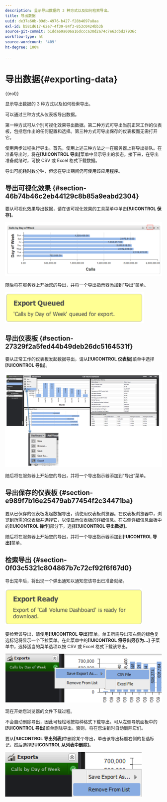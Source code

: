```yaml
---
description: 显示导出数据的 3 种方式以及如何检索导出。
title: 导出数据
uuid: de37a60b-09db-4976-b427-f28b4697a8aa
exl-id: b581d617-62e7-4f39-84f3-853c0424bb3b
source-git-commit: b1dda69a606a16dccca30d2a74c7e63dbd27936c
workflow-type: ht
source-wordcount: '409'
ht-degree: 100%

---
```


# 导出数据{#exporting-data}

{{eol}}

显示导出数据的 3 种方式以及如何检索导出。

可以通过三种方式从仪表板导出数据。

第一种方式可从个别可视化效果导出数据。第二种方式可导出当前正常工作的仪表板，包括您作出的任何配置和选择。第三种方式可导出保存的仪表板而无需打开它。

使用两步过程执行导出。首先，使用上述三种方法之一在服务器上将导出排队。在准备导出时，将在&#x200B;**[!UICONTROL 导出]**&#x200B;菜单中显示导出的状态。接下来，在导出准备就绪时，可按 CSV 或 Excel 格式下载数据。

导出可能耗时数分钟，但您在导出期间仍可使用该应用程序。

## 导出可视化效果 {#section-46b74b46c2eb44129c8b85a9eabd2304}

要从可视化效果导出数据，请在该可视化效果的工具菜单中单击&#x200B;**[!UICONTROL 保存]**。

![](assets/export_visual.png)

随后将在服务器上开始您的导出，并将一个导出指示器添加到“导出”菜单。

![](assets/export_queued.png)

## 导出仪表板 {#section-27329f2a5fed44b49deb26dc5164531f}

要从正常工作的仪表板发起数据导出，请从&#x200B;**[!UICONTROL 仪表板]**&#x200B;菜单中选择&#x200B;**[!UICONTROL 导出]**。

![](assets/export_dashboard.png)

随后将在服务器上开始您的导出，并将一个导出指示器添加到“导出”菜单。

## 导出保存的仪表板 {#section-e989f7b16e25479ab77454f2c34471ba}

要从已保存的仪表板发起数据导出，请使用仪表板浏览器。在仪表板浏览器中，浏览到所需的仪表板并选择它，以便显示仪表板的详细信息。在右侧详细信息面板中的&#x200B;**[!UICONTROL 操作]**&#x200B;部分下，选择&#x200B;**[!UICONTROL 导出数据]**。

随后将在服务器上开始您的导出，并将一个导出指示器添加到&#x200B;**[!UICONTROL 导出]**&#x200B;菜单。

## 检索导出 {#section-0f03c5321c804867b7c72cf92f6f67d0}

导出完毕后，将出现一个弹出通知以通知您该导出已准备就绪。

![](assets/export_ready.png)

要检索该导出，请使用&#x200B;**[!UICONTROL 导出]**&#x200B;菜单。单击所需导出项右侧的绿色复选标记将显示一个下拉菜单。在此菜单中的&#x200B;**[!UICONTROL 将导出另存为...]** 子菜单中，选择适当的菜单选项以按 CSV 或 Excel 格式下载该导出。

![](assets/export_save_as.png)

现在开始您浏览器的文件下载过程。

不会自动删除导出，因此可轻松地按每种格式下载导出。可从左侧导航面板中的&#x200B;**[!UICONTROL 导出]**&#x200B;菜单删除导出。否则，将在您注销时自动删除它们。

要从&#x200B;**[!UICONTROL 导出列表]**&#x200B;中删除某个导出，单击该导出标题右侧的复选标记，然后选择&#x200B;**[!UICONTROL 从列表中删除]**。

![](assets/export_remove_from_list.png)
